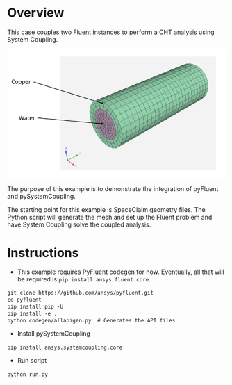 # Overview

This case couples two Fluent instances to perform
a CHT analysis using System Coupling.

![Setup](setup.png)

The purpose of this example is to demonstrate the integration
of pyFluent and pySystemCoupling.

The starting point for this example is SpaceClaim geometry files.
The Python script will generate the mesh and set up the Fluent problem and have
System Coupling solve the coupled analysis.

# Instructions

- This example requires PyFluent codegen for now. Eventually, all that will be
  required is `pip install ansys.fluent.core`.

```
git clone https://github.com/ansys/pyfluent.git
cd pyfluent
pip install pip -U
pip install -e .
python codegen/allapigen.py  # Generates the API files
```

- Install pySystemCoupling

`pip install ansys.systemcoupling.core`

- Run script

`python run.py`

